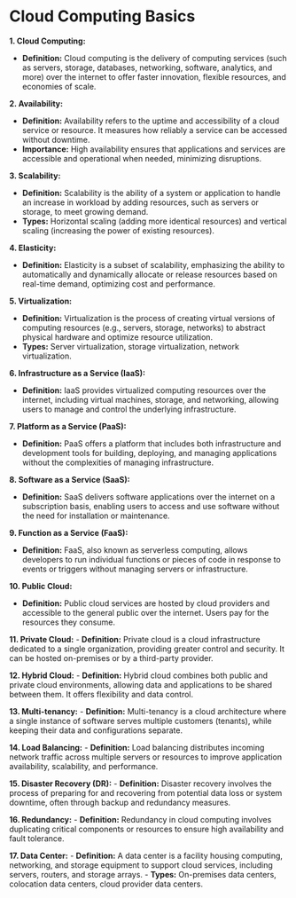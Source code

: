 # Cloud Computing Basics

**1. Cloud Computing:**
   - **Definition:** Cloud computing is the delivery of computing services (such as servers, storage, databases, networking, software, analytics, and more) over the internet to offer faster innovation, flexible resources, and economies of scale.

**2. Availability:**
   - **Definition:** Availability refers to the uptime and accessibility of a cloud service or resource. It measures how reliably a service can be accessed without downtime.
   - **Importance:** High availability ensures that applications and services are accessible and operational when needed, minimizing disruptions.

**3. Scalability:**
   - **Definition:** Scalability is the ability of a system or application to handle an increase in workload by adding resources, such as servers or storage, to meet growing demand.
   - **Types:** Horizontal scaling (adding more identical resources) and vertical scaling (increasing the power of existing resources).

**4. Elasticity:**
   - **Definition:** Elasticity is a subset of scalability, emphasizing the ability to automatically and dynamically allocate or release resources based on real-time demand, optimizing cost and performance.

**5. Virtualization:**
   - **Definition:** Virtualization is the process of creating virtual versions of computing resources (e.g., servers, storage, networks) to abstract physical hardware and optimize resource utilization.
   - **Types:** Server virtualization, storage virtualization, network virtualization.

**6. Infrastructure as a Service (IaaS):**
   - **Definition:** IaaS provides virtualized computing resources over the internet, including virtual machines, storage, and networking, allowing users to manage and control the underlying infrastructure.

**7. Platform as a Service (PaaS):**
   - **Definition:** PaaS offers a platform that includes both infrastructure and development tools for building, deploying, and managing applications without the complexities of managing infrastructure.

**8. Software as a Service (SaaS):**
   - **Definition:** SaaS delivers software applications over the internet on a subscription basis, enabling users to access and use software without the need for installation or maintenance.

**9. Function as a Service (FaaS):**
   - **Definition:** FaaS, also known as serverless computing, allows developers to run individual functions or pieces of code in response to events or triggers without managing servers or infrastructure.

**10. Public Cloud:**
   - **Definition:** Public cloud services are hosted by cloud providers and accessible to the general public over the internet. Users pay for the resources they consume.

**11. Private Cloud:**
    - **Definition:** Private cloud is a cloud infrastructure dedicated to a single organization, providing greater control and security. It can be hosted on-premises or by a third-party provider.

**12. Hybrid Cloud:**
    - **Definition:** Hybrid cloud combines both public and private cloud environments, allowing data and applications to be shared between them. It offers flexibility and data control.

**13. Multi-tenancy:**
    - **Definition:** Multi-tenancy is a cloud architecture where a single instance of software serves multiple customers (tenants), while keeping their data and configurations separate.

**14. Load Balancing:**
    - **Definition:** Load balancing distributes incoming network traffic across multiple servers or resources to improve application availability, scalability, and performance.

**15. Disaster Recovery (DR):**
    - **Definition:** Disaster recovery involves the process of preparing for and recovering from potential data loss or system downtime, often through backup and redundancy measures.

**16. Redundancy:**
    - **Definition:** Redundancy in cloud computing involves duplicating critical components or resources to ensure high availability and fault tolerance.

**17. Data Center:**
    - **Definition:** A data center is a facility housing computing, networking, and storage equipment to support cloud services, including servers, routers, and storage arrays.
    - **Types:** On-premises data centers, colocation data centers, cloud provider data centers.